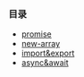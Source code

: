 ### 目录

* [promise](promise.html)
* [new-array](new-array.html)
* [import&export](import&export.html)
* [async&await](async&await.html)